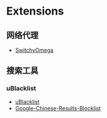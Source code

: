 # Extensions

## 网络代理

- [SwitchyOmega](https://github.com/FelisCatus/SwitchyOmega)

## 搜索工具

### uBlacklist

- [uBlacklist](https://github.com/iorate/uBlacklist)
- [Google-Chinese-Results-Blocklist](https://github.com/cobaltdisco/Google-Chinese-Results-Blocklist)

